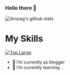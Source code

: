 ### Hello there 👋

![Anurag's github stats](https://github-readme-stats.vercel.app/api?username=Faresapn&show_icons=true&theme=radical)

# My Skills

[![Top Langs](https://github-readme-stats.vercel.app/api/top-langs/?username=faresapn&layout=compact)](https://github.com/faresapn/github-readme-stats)

- 🔭 I’m currently as blogger
- 🌱 I’m currently learning ...

